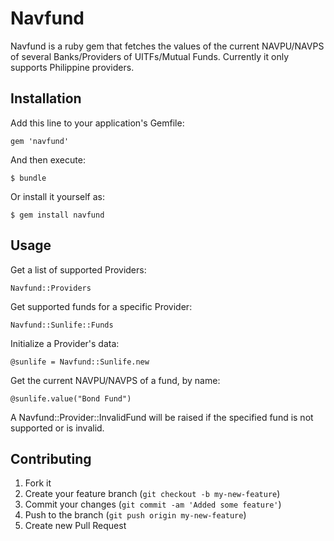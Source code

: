 # Navfund

Navfund is a ruby gem that fetches the values of the current NAVPU/NAVPS of several Banks/Providers of UITFs/Mutual Funds. Currently it only supports Philippine providers.

## Installation

Add this line to your application's Gemfile:

    gem 'navfund'

And then execute:

    $ bundle

Or install it yourself as:

    $ gem install navfund

## Usage

Get a list of supported Providers:

    Navfund::Providers

Get supported funds for a specific Provider:

    Navfund::Sunlife::Funds

Initialize a Provider's data:

    @sunlife = Navfund::Sunlife.new
        
Get the current NAVPU/NAVPS of a fund, by name:

    @sunlife.value("Bond Fund")
    
A Navfund::Provider::InvalidFund will be raised if the specified fund is not supported or is invalid.

## Contributing

1. Fork it
2. Create your feature branch (`git checkout -b my-new-feature`)
3. Commit your changes (`git commit -am 'Added some feature'`)
4. Push to the branch (`git push origin my-new-feature`)
5. Create new Pull Request
